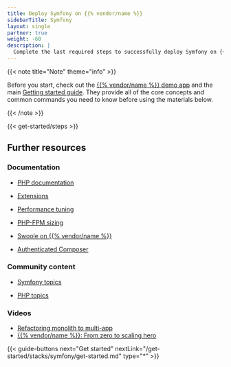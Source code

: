 ```yaml
---
title: Deploy Symfony on {{% vendor/name %}}
sidebarTitle: Symfony
layout: single
partner: true
weight: -60
description: |
  Complete the last required steps to successfully deploy Symfony on {{% vendor/name %}}.
---
```


{{< note title="Note" theme="info" >}}

Before you start, check out the [{{% vendor/name %}} demo app](https://console.upsun.com/projects/create-project) and the main [Getting started guide](/get-started/here/_index.md).
They provide all of the core concepts and common commands you need to know before using the materials below.

{{< /note >}}

{{< get-started/steps >}}

## Further resources

### Documentation

- [PHP documentation](/languages/php/)

- [Extensions](/languages/php/extensions)

- [Performance tuning](/languages/php/tuning)

- [PHP-FPM sizing](/languages/php/fpm)

- [Swoole on {{% vendor/name %}}](/languages/php/swoole)

- [Authenticated Composer](/languages/php/composer-auth)

### Community content

- [Symfony topics](https://support.platform.sh/hc/en-us/search?utf8=%E2%9C%93&query=symfony)

- [PHP topics](https://support.platform.sh/hc/en-us/search?utf8=%E2%9C%93&query=php)

### Videos

- [Refactoring monolith to multi-app](https://youtu.be/5hApjWiTO1M?feature=shared)
- [{{% vendor/name %}}: From zero to scaling hero](https://youtu.be/FEFBUomV5aY?feature=shared)

{{< guide-buttons next="Get started" nextLink="/get-started/stacks/symfony/get-started.md" type="*" >}}
